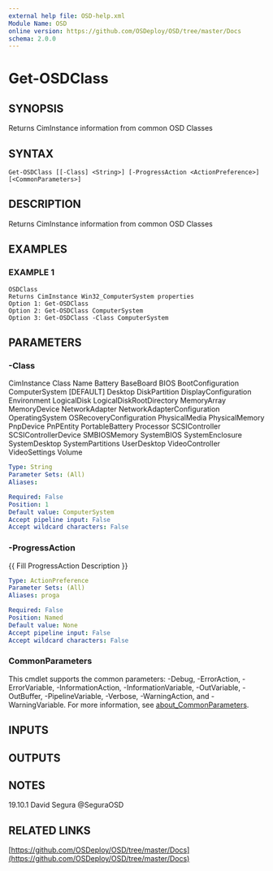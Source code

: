 ```yaml
---
external help file: OSD-help.xml
Module Name: OSD
online version: https://github.com/OSDeploy/OSD/tree/master/Docs
schema: 2.0.0
---
```


# Get-OSDClass

## SYNOPSIS
Returns CimInstance information from common OSD Classes

## SYNTAX

```
Get-OSDClass [[-Class] <String>] [-ProgressAction <ActionPreference>] [<CommonParameters>]
```

## DESCRIPTION
Returns CimInstance information from common OSD Classes

## EXAMPLES

### EXAMPLE 1
```
OSDClass
Returns CimInstance Win32_ComputerSystem properties
Option 1: Get-OSDClass
Option 2: Get-OSDClass ComputerSystem
Option 3: Get-OSDClass -Class ComputerSystem
```

## PARAMETERS

### -Class
CimInstance Class Name
Battery
BaseBoard
BIOS
BootConfiguration
ComputerSystem \[DEFAULT\]
Desktop
DiskPartition
DisplayConfiguration
Environment
LogicalDisk
LogicalDiskRootDirectory
MemoryArray
MemoryDevice
NetworkAdapter
NetworkAdapterConfiguration
OperatingSystem
OSRecoveryConfiguration
PhysicalMedia
PhysicalMemory
PnpDevice
PnPEntity
PortableBattery
Processor
SCSIController
SCSIControllerDevice
SMBIOSMemory
SystemBIOS
SystemEnclosure
SystemDesktop
SystemPartitions
UserDesktop
VideoController
VideoSettings
Volume

```yaml
Type: String
Parameter Sets: (All)
Aliases:

Required: False
Position: 1
Default value: ComputerSystem
Accept pipeline input: False
Accept wildcard characters: False
```

### -ProgressAction
{{ Fill ProgressAction Description }}

```yaml
Type: ActionPreference
Parameter Sets: (All)
Aliases: proga

Required: False
Position: Named
Default value: None
Accept pipeline input: False
Accept wildcard characters: False
```

### CommonParameters
This cmdlet supports the common parameters: -Debug, -ErrorAction, -ErrorVariable, -InformationAction, -InformationVariable, -OutVariable, -OutBuffer, -PipelineVariable, -Verbose, -WarningAction, and -WarningVariable. For more information, see [about_CommonParameters](http://go.microsoft.com/fwlink/?LinkID=113216).

## INPUTS

## OUTPUTS

## NOTES
19.10.1     David Segura @SeguraOSD

## RELATED LINKS

[https://github.com/OSDeploy/OSD/tree/master/Docs](https://github.com/OSDeploy/OSD/tree/master/Docs)

